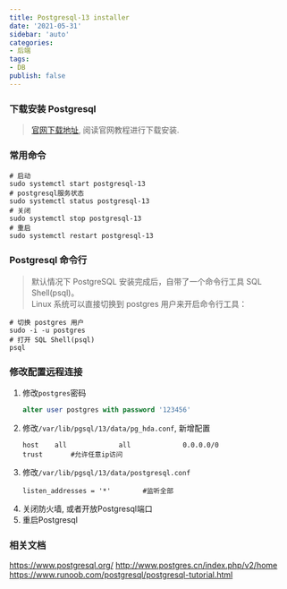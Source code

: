 ```yaml
---
title: Postgresql-13 installer
date: '2021-05-31'
sidebar: 'auto'
categories:
- 后端
tags:
- DB
publish: false
---
```



### 下载安装 Postgresql
> [官网下载地址](https://www.postgresql.org/download/), 阅读官网教程进行下载安装.

### 常用命令
```shell
# 启动
sudo systemctl start postgresql-13  
# postgresql服务状态
sudo systemctl status postgresql-13
# 关闭      
sudo systemctl stop postgresql-13
# 重启
sudo systemctl restart postgresql-13
```

### Postgresql 命令行
> 默认情况下 PostgreSQL 安装完成后，自带了一个命令行工具 SQL Shell(psql)。   
> Linux 系统可以直接切换到 postgres 用户来开启命令行工具：
```shell
# 切换 postgres 用户
sudo -i -u postgres
# 打开 SQL Shell(psql)
psql
```

### 修改配置远程连接
1. 修改`postgres`密码
    ```sql
    alter user postgres with password '123456'
    ```
2. 修改`/var/lib/pgsql/13/data/pg_hda.conf`, 新增配置
    ```
    host    all             all             0.0.0.0/0               trust       #允许任意ip访问
    ```
3. 修改`/var/lib/pgsql/13/data/postgresql.conf`
    ```
    listen_addresses = '*'        #监听全部
    ```
4. 关闭防火墙, 或者开放Postgresql端口
5. 重启Postgresql

### 相关文档
https://www.postgresql.org/
http://www.postgres.cn/index.php/v2/home
https://www.runoob.com/postgresql/postgresql-tutorial.html